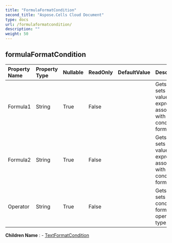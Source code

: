```yaml
---
title: "FormulaFormatCondition"
second_title: "Aspose.Cells Cloud Document"
type: docs
url: /formulaformatcondition/
description: ""
weight: 50
---
```


## **formulaFormatCondition**

 

| Property Name | Property Type | Nullable |  ReadOnly | DefaultValue | Description | 
| :- | :- | :- |:- |  :- | :- |
| Formula1 | String | True |  False |  | Gets and sets the value or expression associated with conditional formatting. |  
| Formula2 | String | True |  False |  | Gets and sets the value or expression associated with conditional formatting. |  
| Operator | String | True |  False |  | Gets and sets the conditional format operator type. |  

**Children Name** : 
	-  [TextFormatCondition](textformatcondition) 
